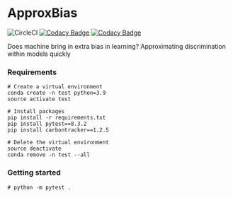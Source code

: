 # ApproxBias

![CircleCI](https://img.shields.io/circleci/build/github/eustomaqua/ApproxBias/master) 
[![Codacy Badge](https://app.codacy.com/project/badge/Coverage/d0f9d3235ebf4454b3f43beb137bb2c7)](https://app.codacy.com/gh/eustomaqua/ApproxBias/dashboard?utm_source=gh&utm_medium=referral&utm_content=&utm_campaign=Badge_coverage) 
[![Codacy Badge](https://app.codacy.com/project/badge/Grade/d0f9d3235ebf4454b3f43beb137bb2c7)](https://app.codacy.com/gh/eustomaqua/ApproxBias/dashboard?utm_source=gh&utm_medium=referral&utm_content=&utm_campaign=Badge_grade) 

Does machine bring in extra bias in learning? Approximating discrimination within models quickly 


### Requirements

```shell
# Create a virtual environment
conda create -n test python=3.9
source activate test

# Install packages
pip install -r requirements.txt
pip install pytest==8.3.2
pip install carbontracker==1.2.5

# Delete the virtual environment
source deactivate
conda remove -n test --all
```

### Getting started

```shell
# python -m pytest .
```
